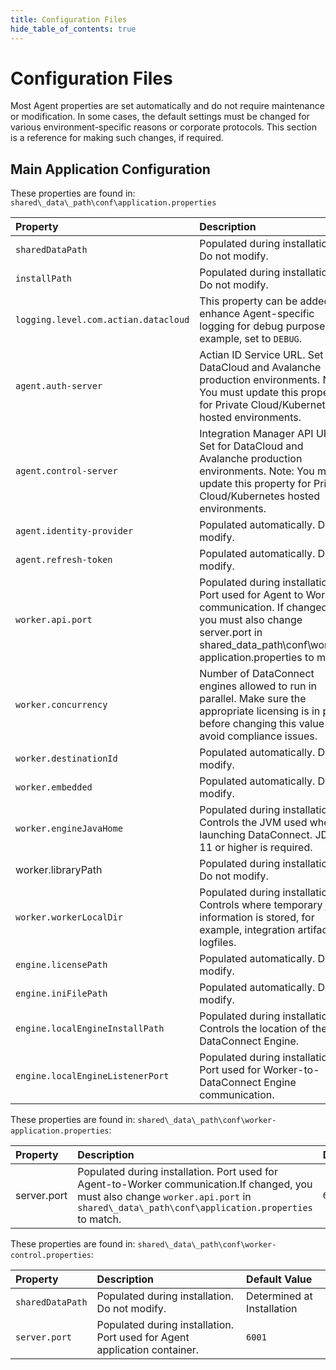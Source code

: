 ```yaml
---
title: Configuration Files
hide_table_of_contents: true
---
```

# Configuration Files

Most Agent properties are set automatically and do not require maintenance or modification. In some cases, the default settings must be changed for various environment-specific reasons or corporate protocols. This section is a reference for making such changes, if required.

## Main Application Configuration

These properties are found in: `shared\_data\_path\conf\application.properties`

| Property | Description  | Default |
| :--- | :--- | :--- |
| `sharedDataPath` | Populated during installation. Do not modify.   | Determined at Installation |
| `installPath` | Populated during installation. Do not modify.   | Determined at Installation  |
| `logging.level.com.actian.datacloud` | This property can be added to enhance Agent-specific logging for debug purposes, for example, set to `DEBUG`. | `INFO` |
| `agent.auth-server` | Actian ID Service URL. Set for DataCloud and Avalanche production environments. Note: You must update this property for Private Cloud/Kubernetes hosted environments. | `https://api.aop.aws.actiandatacloud.com` |
| `agent.control-server` | Integration Manager API URL. Set for DataCloud and Avalanche production environments. Note: You must update this property for Private Cloud/Kubernetes hosted environments.  | `https://api.im.actiandatacloud.com/v2`|
| `agent.identity-provider`   | Populated automatically. Do not modify. | — |
| `agent.refresh-token` | Populated automatically. Do not modify. | — |
| `worker.api.port`| Populated during installation. Port used for Agent to Worker communication. If changed, you must also change server.port in shared\_data\_path\conf\worker-application.properties to match. | `6000` |
| `worker.concurrency`  | Number of DataConnect engines allowed to run in parallel. Make sure the appropriate licensing is in place before changing this value to avoid compliance issues. | `1` |
| `worker.destinationId`| Populated automatically. Do not modify. | — |
| `worker.embedded`| Populated automatically. Do not modify.| `false` |
| `worker.engineJavaHome`| Populated during installation. Controls the JVM used when launching DataConnect. JDK 11 or higher is required. | `${sharedDataPath}/di- standalone-engine/jre`|
| worker.libraryPath   | Populated during installation. Do not modify.   | `${installPath}/lib`|
| `worker.workerLocalDir`| Populated during installation. Controls where temporary job information is stored, for example, integration artifacts, logfiles.| `${sharedDataPath}/local` |
| `engine.licensePath`  | Populated automatically. Do not modify.| `${sharedDataPath}/license/cosmos.slc` |
| `engine.iniFilePath`  | Populated automatically. Do not modify.| `${sharedDataPath}/conf/cosmos.ini`|
| `engine.localEngineInstallPath` | Populated during installation. Controls the location of the DataConnect Engine.| `${sharedDataPath}/di- standalone-engine/runtime/di9` |
| `engine.localEngineListenerPort`| Populated during installation. Port used for Worker-to-DataConnect Engine communication.| `5999` |

These properties are found in: `shared\_data\_path\conf\worker-application.properties`:

| Property| Description| Default |
| :---------- | :--------------------------------------------------------------------------------------------------------------------------------------------------------------------------------------- | :------ |
| server.port | Populated during installation. Port used for Agent-to-Worker communication.If changed, you must also change `worker.api.port` in `shared\_data\_path\conf\application.properties` to match. | `6000`|

These properties are found in: `shared\_data\_path\conf\worker-control.properties`:

| Property  | Description   | Default Value|
| :--- | :--- | :--- |
| `sharedDataPath` | Populated during installation. Do not modify.| Determined at Installation |
| `server.port`  | Populated during installation. Port used for Agent application container. | `6001` |
